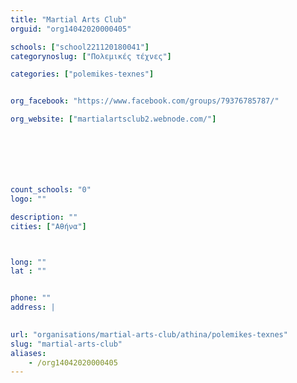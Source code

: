 ```yaml
---
title: "Martial Arts Club"
orguid: "org14042020000405"

schools: ["school221120180041"]
categorynoslug: ["Πολεμικές τέχνες"]

categories: ["polemikes-texnes"]


org_facebook: "https://www.facebook.com/groups/79376785787/"

org_website: ["martialartsclub2.webnode.com/"]







count_schools: "0"
logo: ""

description: ""
cities: ["Αθήνα"]



long: ""
lat : ""


phone: ""
address: |
    

url: "organisations/martial-arts-club/athina/polemikes-texnes"
slug: "martial-arts-club"
aliases:
    - /org14042020000405
---
```



